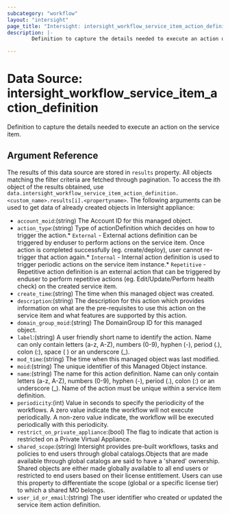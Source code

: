 ```yaml
---
subcategory: "workflow"
layout: "intersight"
page_title: "Intersight: intersight_workflow_service_item_action_definition"
description: |-
        Definition to capture the details needed to execute an action on the service item.

---
```


# Data Source: intersight_workflow_service_item_action_definition
Definition to capture the details needed to execute an action on the service item.
## Argument Reference
The results of this data source are stored in `results` property.
All objects matching the filter criteria are fetched through pagination.
To access the ith object of the results obtained, use `data.intersight_workflow_service_item_action_definition.<custom_name>.results[i].<propertyname>`.
The following arguments can be used to get data of already created objects in Intersight appliance:
* `account_moid`:(string) The Account ID for this managed object. 
* `action_type`:(string) Type of actionDefinition which decides on how to trigger the action.* `External` - External actions definition can be triggered by enduser to perform actions on the service item. Once action is completed successfully (eg. create/deploy), user cannot re-trigger that action again.* `Internal` - Internal action definition is used to trigger periodic actions on the service item instance.* `Repetitive` - Repetitive action definition is an external action that can be triggered by enduser to perform repetitive actions (eg. Edit/Update/Perform health check) on the created service item. 
* `create_time`:(string) The time when this managed object was created. 
* `description`:(string) The description for this action which provides information on what are the pre-requisites to use this action on the service item and what features are supported by this action. 
* `domain_group_moid`:(string) The DomainGroup ID for this managed object. 
* `label`:(string) A user friendly short name to identify the action. Name can only contain letters (a-z, A-Z), numbers (0-9), hyphen (-), period (.), colon (:), space ( ) or an underscore (_). 
* `mod_time`:(string) The time when this managed object was last modified. 
* `moid`:(string) The unique identifier of this Managed Object instance. 
* `name`:(string) The name for this action definition. Name can only contain letters (a-z, A-Z), numbers (0-9), hyphen (-), period (.), colon (:) or an underscore (_). Name of the action must be unique within a service item definition. 
* `periodicity`:(int) Value in seconds to specify the periodicity of the workflows. A zero value indicate the workflow will not execute periodically. A non-zero value indicate, the workflow will be executed periodically with this periodicity. 
* `restrict_on_private_appliance`:(bool) The flag to indicate that action is restricted on a Private Virtual Appliance. 
* `shared_scope`:(string) Intersight provides pre-built workflows, tasks and policies to end users through global catalogs.Objects that are made available through global catalogs are said to have a 'shared' ownership. Shared objects are either made globally available to all end users or restricted to end users based on their license entitlement. Users can use this property to differentiate the scope (global or a specific license tier) to which a shared MO belongs. 
* `user_id_or_email`:(string) The user identifier who created or updated the service item action definition. 
 
